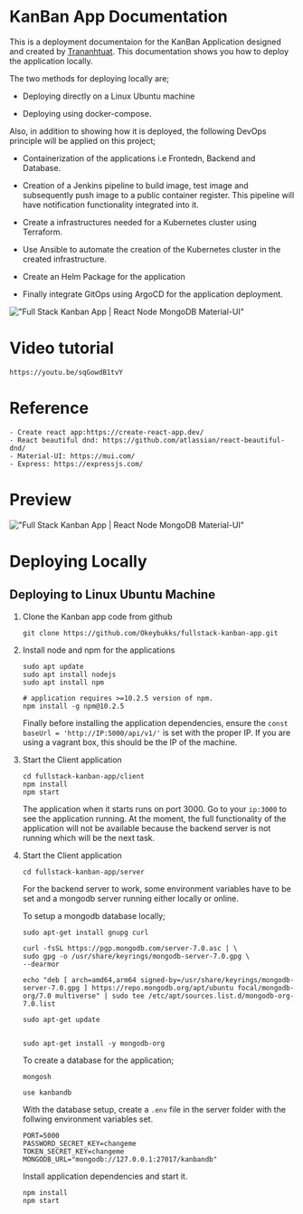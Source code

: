 # KanBan App Documentation

This is a deployment documentaion for the KanBan Application designed and created by [Trananhtuat](https://github.com/trananhtuat). This documentation shows you how to deploy the application locally. 

The two methods for deploying locally are;

- Deploying directly on a Linux Ubuntu machine

- Deploying using docker-compose.

Also, in addition to showing how it is deployed, the following DevOps principle will be applied on this project;

- Containerization of the applications i.e Frontedn, Backend and Database.

- Creation of a Jenkins pipeline to build image, test image and subsequently push image to a public container register. This pipeline will have notification functionality integrated into it.

- Create a infrastructures needed for a Kubernetes cluster using Terraform.

- Use Ansible to automate the creation of the Kubernetes cluster in the created infrastructure.

- Create an Helm Package for the application

- Finally integrate GitOps using ArgoCD for the application deployment.

!["Full Stack Kanban App | React Node MongoDB Material-UI"](https://user-images.githubusercontent.com/67447840/177310317-3d9ad738-af83-4cc1-976a-c4a54c1033ff.png "Full Stack Kanban App | React Node MongoDB Material-UI")

# Video tutorial

    https://youtu.be/sqGowdB1tvY

# Reference

    - Create react app:https://create-react-app.dev/
    - React beautiful dnd: https://github.com/atlassian/react-beautiful-dnd/
    - Material-UI: https://mui.com/
    - Express: https://expressjs.com/

# Preview

!["Full Stack Kanban App | React Node MongoDB Material-UI"](https://user-images.githubusercontent.com/67447840/177310521-764f8ff7-5e3d-4644-ac0a-273cf83e48aa.gif "Full Stack Kanban App | React Node MongoDB Material-UI")

# Deploying Locally

## Deploying to Linux Ubuntu Machine
1. Clone the Kanban app code from github
    ```
    git clone https://github.com/Okeybukks/fullstack-kanban-app.git
    ```

2. Install node and npm for the applications
    ```
    sudo apt update
    sudo apt install nodejs
    sudo apt install npm
    
    # application requires >=10.2.5 version of npm.
    npm install -g npm@10.2.5
    ```

    Finally before installing the application dependencies, ensure the `const baseUrl = 'http://IP:5000/api/v1/'` is set with the proper IP. If you are using a vagrant box, this should be the IP of the machine.
3. Start the Client application
    ```
    cd fullstack-kanban-app/client
    npm install
    npm start
    ```

    The application when it starts runs on port 3000. Go to your `ip:3000` to see the application running. At the moment, the full functionality of the application will not be available because the backend server is not running which will be the next task.

4. Start the Client application
    ```
    cd fullstack-kanban-app/server
    ```
    For the backend server to work, some environment variables have to be set and a mongodb server running either locally or online.

    To setup a mongodb database locally;
    ```
    sudo apt-get install gnupg curl

    curl -fsSL https://pgp.mongodb.com/server-7.0.asc | \
   sudo gpg -o /usr/share/keyrings/mongodb-server-7.0.gpg \
   --dearmor

    echo "deb [ arch=amd64,arm64 signed-by=/usr/share/keyrings/mongodb-server-7.0.gpg ] https://repo.mongodb.org/apt/ubuntu focal/mongodb-org/7.0 multiverse" | sudo tee /etc/apt/sources.list.d/mongodb-org-7.0.list

    sudo apt-get update


    sudo apt-get install -y mongodb-org
    ```

    To create a database for the application;
    ```
    mongosh

    use kanbandb
    ```
    With the database setup, create a `.env` file in the server folder with the follwing environment variables set.
    ```
    PORT=5000
    PASSWORD_SECRET_KEY=changeme
    TOKEN_SECRET_KEY=changeme
    MONGODB_URL="mongodb://127.0.0.1:27017/kanbandb"
    ```

    Install application dependencies and start it.
    ```
    npm install
    npm start
    ```

    
